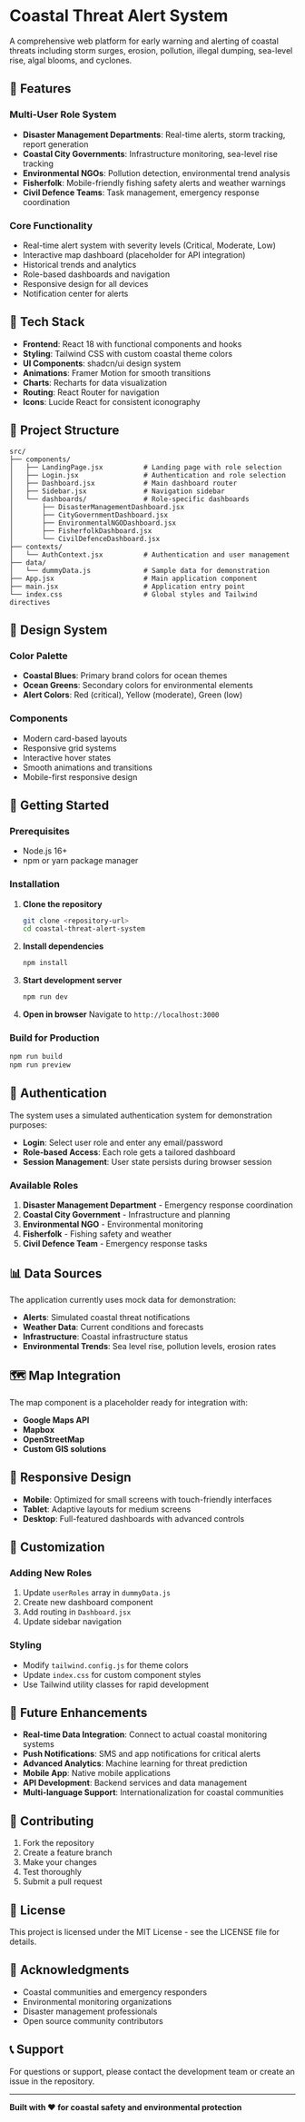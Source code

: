 # Coastal Threat Alert System

A comprehensive web platform for early warning and alerting of coastal threats including storm surges, erosion, pollution, illegal dumping, sea-level rise, algal blooms, and cyclones.

## 🌊 Features

### Multi-User Role System
- **Disaster Management Departments**: Real-time alerts, storm tracking, report generation
- **Coastal City Governments**: Infrastructure monitoring, sea-level rise tracking
- **Environmental NGOs**: Pollution detection, environmental trend analysis
- **Fisherfolk**: Mobile-friendly fishing safety alerts and weather warnings
- **Civil Defence Teams**: Task management, emergency response coordination

### Core Functionality
- Real-time alert system with severity levels (Critical, Moderate, Low)
- Interactive map dashboard (placeholder for API integration)
- Historical trends and analytics
- Role-based dashboards and navigation
- Responsive design for all devices
- Notification center for alerts

## 🚀 Tech Stack

- **Frontend**: React 18 with functional components and hooks
- **Styling**: Tailwind CSS with custom coastal theme colors
- **UI Components**: shadcn/ui design system
- **Animations**: Framer Motion for smooth transitions
- **Charts**: Recharts for data visualization
- **Routing**: React Router for navigation
- **Icons**: Lucide React for consistent iconography

## 📁 Project Structure

```
src/
├── components/
│   ├── LandingPage.jsx          # Landing page with role selection
│   ├── Login.jsx                # Authentication and role selection
│   ├── Dashboard.jsx            # Main dashboard router
│   ├── Sidebar.jsx              # Navigation sidebar
│   └── dashboards/              # Role-specific dashboards
│       ├── DisasterManagementDashboard.jsx
│       ├── CityGovernmentDashboard.jsx
│       ├── EnvironmentalNGODashboard.jsx
│       ├── FisherfolkDashboard.jsx
│       └── CivilDefenceDashboard.jsx
├── contexts/
│   └── AuthContext.jsx          # Authentication and user management
├── data/
│   └── dummyData.js             # Sample data for demonstration
├── App.jsx                      # Main application component
├── main.jsx                     # Application entry point
└── index.css                    # Global styles and Tailwind directives
```

## 🎨 Design System

### Color Palette
- **Coastal Blues**: Primary brand colors for ocean themes
- **Ocean Greens**: Secondary colors for environmental elements
- **Alert Colors**: Red (critical), Yellow (moderate), Green (low)

### Components
- Modern card-based layouts
- Responsive grid systems
- Interactive hover states
- Smooth animations and transitions
- Mobile-first responsive design

## 🚀 Getting Started

### Prerequisites
- Node.js 16+ 
- npm or yarn package manager

### Installation

1. **Clone the repository**
   ```bash
   git clone <repository-url>
   cd coastal-threat-alert-system
   ```

2. **Install dependencies**
   ```bash
   npm install
   ```

3. **Start development server**
   ```bash
   npm run dev
   ```

4. **Open in browser**
   Navigate to `http://localhost:3000`

### Build for Production

```bash
npm run build
npm run preview
```

## 🔐 Authentication

The system uses a simulated authentication system for demonstration purposes:

- **Login**: Select user role and enter any email/password
- **Role-based Access**: Each role gets a tailored dashboard
- **Session Management**: User state persists during browser session

### Available Roles
1. **Disaster Management Department** - Emergency response coordination
2. **Coastal City Government** - Infrastructure and planning
3. **Environmental NGO** - Environmental monitoring
4. **Fisherfolk** - Fishing safety and weather
5. **Civil Defence Team** - Emergency response tasks

## 📊 Data Sources

The application currently uses mock data for demonstration:

- **Alerts**: Simulated coastal threat notifications
- **Weather Data**: Current conditions and forecasts
- **Infrastructure**: Coastal infrastructure status
- **Environmental Trends**: Sea level rise, pollution levels, erosion rates

## 🗺️ Map Integration

The map component is a placeholder ready for integration with:

- **Google Maps API**
- **Mapbox**
- **OpenStreetMap**
- **Custom GIS solutions**

## 📱 Responsive Design

- **Mobile**: Optimized for small screens with touch-friendly interfaces
- **Tablet**: Adaptive layouts for medium screens
- **Desktop**: Full-featured dashboards with advanced controls

## 🔧 Customization

### Adding New Roles
1. Update `userRoles` array in `dummyData.js`
2. Create new dashboard component
3. Add routing in `Dashboard.jsx`
4. Update sidebar navigation

### Styling
- Modify `tailwind.config.js` for theme colors
- Update `index.css` for custom component styles
- Use Tailwind utility classes for rapid development

## 🚀 Future Enhancements

- **Real-time Data Integration**: Connect to actual coastal monitoring systems
- **Push Notifications**: SMS and app notifications for critical alerts
- **Advanced Analytics**: Machine learning for threat prediction
- **Mobile App**: Native mobile applications
- **API Development**: Backend services and data management
- **Multi-language Support**: Internationalization for coastal communities

## 🤝 Contributing

1. Fork the repository
2. Create a feature branch
3. Make your changes
4. Test thoroughly
5. Submit a pull request

## 📄 License

This project is licensed under the MIT License - see the LICENSE file for details.

## 🙏 Acknowledgments

- Coastal communities and emergency responders
- Environmental monitoring organizations
- Disaster management professionals
- Open source community contributors

## 📞 Support

For questions or support, please contact the development team or create an issue in the repository.

---

**Built with ❤️ for coastal safety and environmental protection**
